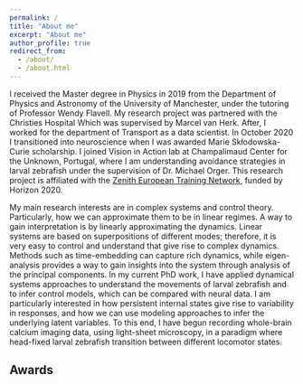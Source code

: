 ```yaml
---
permalink: /
title: "About me"
excerpt: "About me"
author_profile: true
redirect_from: 
  - /about/
  - /about.html
---
```


I received the Master degree in Physics in 2019 from the Department of Physics and Astronomy of the University of Manchester, under the tutoring of Professor Wendy Flavell. My research project was partnered with the Christies Hospital Which was supervised by Marcel van Herk. After, I worked for the department of Transport as a data scientist. In October 2020 I transitioned into neuroscience when I was awarded Marie Skłodowska-Curie scholarship. I joined Vision in Action lab at Champalimaud Center for the Unknown, Portugal, where I am understanding avoidance strategies in larval zebrafish under the supervision of Dr. Michael Orger. This research project is affiliated with the [Zenith European Training Network](https://zenith-etn.com/), funded by Horizon 2020.

My main research interests are in complex systems and control theory. Particularly, how we can approximate them to be in linear regimes. A way to gain interpretation is by linearly approximating the dynamics. Linear systems are based on superpositions of different modes; therefore, it is very easy to control and understand that give rise to complex dynamics. Methods such as time-embedding can capture rich dynamics, while eigen-analysis provides a way to gain insights into the system through analysis of the principal components. In my current PhD work, I have applied dynamical systems approaches to understand the movements of larval zebrafish and to infer control models, which can be compared with neural data. I am particularly interested in how persistent internal states give rise to variability in responses, and how we can use modeling approaches to infer the underlying latent variables. To this end, I have begun recording whole-brain calcium imaging data, using light-sheet microscopy, in a paradigm where head-fixed larval zebrafish transition between different locomotor states.

Awards
---



<!-- Create content & metadata
------
For site content, there is one markdown file for each type of content, which are stored in directories like _publications, _talks, _posts, _teaching, or _pages. For example, each talk is a markdown file in the [_talks directory](https://github.com/academicpages/academicpages.github.io/tree/master/_talks). At the top of each markdown file is structured data in YAML about the talk, which the theme will parse to do lots of cool stuff. The same structured data about a talk is used to generate the list of talks on the [Talks page](https://academicpages.github.io/talks), each [individual page](https://academicpages.github.io/talks/2012-03-01-talk-1) for specific talks, the talks section for the [CV page](https://academicpages.github.io/cv), and the [map of places you've given a talk](https://academicpages.github.io/talkmap.html) (if you run this [python file](https://github.com/academicpages/academicpages.github.io/blob/master/talkmap.py) or [Jupyter notebook](https://github.com/academicpages/academicpages.github.io/blob/master/talkmap.ipynb), which creates the HTML for the map based on the contents of the _talks directory).

**Markdown generator**

I have also created [a set of Jupyter notebooks](https://github.com/academicpages/academicpages.github.io/tree/master/markdown_generator
) that converts a CSV containing structured data about talks or presentations into individual markdown files that will be properly formatted for the academicpages template. The sample CSVs in that directory are the ones I used to create my own personal website at stuartgeiger.com. My usual workflow is that I keep a spreadsheet of my publications and talks, then run the code in these notebooks to generate the markdown files, then commit and push them to the GitHub repository.

How to edit your site's GitHub repository
------
Many people use a git client to create files on their local computer and then push them to GitHub's servers. If you are not familiar with git, you can directly edit these configuration and markdown files directly in the github.com interface. Navigate to a file (like [this one](https://github.com/academicpages/academicpages.github.io/blob/master/_talks/2012-03-01-talk-1.md) and click the pencil icon in the top right of the content preview (to the right of the "Raw | Blame | History" buttons). You can delete a file by clicking the trashcan icon to the right of the pencil icon. You can also create new files or upload files by navigating to a directory and clicking the "Create new file" or "Upload files" buttons. 

Example: editing a markdown file for a talk
![Editing a markdown file for a talk](/images/editing-talk.png)

For more info
------
More info about configuring academicpages can be found in [the guide](https://academicpages.github.io/markdown/). The [guides for the Minimal Mistakes theme](https://mmistakes.github.io/minimal-mistakes/docs/configuration/) (which this theme was forked from) might also be helpful. -->
